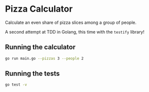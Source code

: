# Pizza Calculator

Calculate an even share of pizza slices among a group of people.

A second attempt at TDD in Golang, this time with the `testify` library!

## Running the calculator

```bash
go run main.go --pizzas 3 --people 2
```

## Running the tests

```bash
go test -v
```